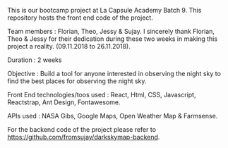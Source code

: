 This is our bootcamp project at La Capsule Academy Batch 9. This repository hosts the front end code of the project. 


Team members : Florian, Theo, Jessy & Sujay. I sincerely thank Florian, Theo & Jessy for their dedication during these two weeks in making this project a reality. (09.11.2018 to 26.11.2018).


Duration : 2 weeks 


Objective : Build a tool for anyone interested in observing the night sky to find the best places for observing the night sky. 


Front End technologies/toos used : React, Html, CSS, Javascript, Reactstrap, Ant Design, Fontawesome.


APIs used : NASA Gibs, Google Maps, Open Weather Map & Farmsense.


For the backend code of the project please refer to https://github.com/fromsujay/darkskymap-backend. 


